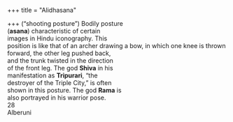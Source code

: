 +++
title = "Alidhasana"

+++
(“shooting posture”) Bodily posture  
(**asana**) characteristic of certain  
images in Hindu iconography. This  
position is like that of an archer drawing a bow, in which one knee is thrown  
forward, the other leg pushed back,  
and the trunk twisted in the direction  
of the front leg. The god **Shiva** in his  
manifestation as **Tripurari**, “the  
destroyer of the Triple City,” is often  
shown in this posture. The god **Rama** is  
also portrayed in his warrior pose.  
28  
Alberuni